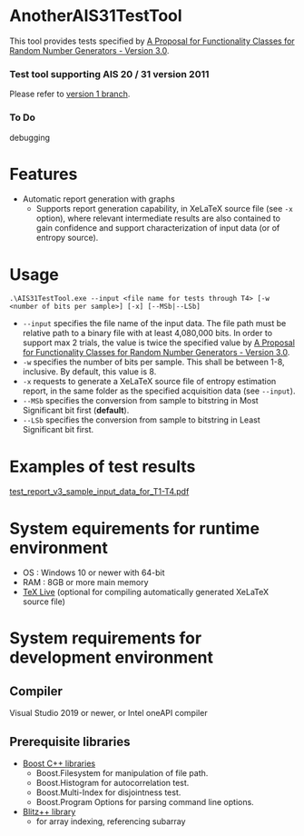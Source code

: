 # AnotherAIS31TestTool
This tool provides tests specified by [A Proposal for Functionality Classes for Random Number Generators - Version 3.0](https://www.bsi.bund.de/SharedDocs/Downloads/EN/BSI/Certification/Interpretations/AIS_31_Functionality_classes_for_random_number_generators_e_2024.pdf?__blob=publicationFile&v=3).
### Test tool supporting AIS 20 / 31 version 2011
Please refer to [version 1 branch](https://github.com/g-g-sakura/AnotherAIS31TestTool/tree/version1).

### To Do
debugging

# Features
- Automatic report generation with graphs
  - Supports report generation capability, in XeLaTeX source file (see ```-x``` option), where relevant intermediate results are also contained to gain confidence and support characterization of input data (or of entropy source).
# Usage
```
.\AIS31TestTool.exe --input <file name for tests through T4> [-w <number of bits per sample>] [-x] [--MSb|--LSb]
```

- ```--input``` specifies the file name of the input data.  The file path must be relative path to a binary file with at least 4,080,000 bits. In order to support max 2 trials, the value is twice the specified value by [A Proposal for Functionality Classes for Random Number Generators - Version 3.0](https://www.bsi.bund.de/SharedDocs/Downloads/EN/BSI/Certification/Interpretations/AIS_31_Functionality_classes_for_random_number_generators_e_2024.pdf?__blob=publicationFile&v=3).
- ```-w``` specifies the number of bits per sample.  This shall be between 1-8, inclusive.  By default, this value is 8.
- ```-x``` requests to generate a XeLaTeX source file of entropy estimation report, in the same folder as the specified acquisition data (see ```--input```).
- ```--MSb``` specifies the conversion from sample to bitstring in Most Significant bit first (**default**). 
- ```--LSb``` specifies the conversion from sample to bitstring in Least Significant bit first.

# Examples of test results
[test_report_v3_sample_input_data_for_T1-T4.pdf](https://github.com/g-g-sakura/AnotherAIS31TestTool/blob/AIS20_31_Version3_2024/tool_validation_evidence/test_report_v3_sample_input_data_for_T1-T4.pdf)

# System equirements for runtime environment
- OS : Windows 10 or newer with 64-bit
- RAM : 8GB or more main memory
- [TeX Live](https://www.tug.org/texlive/) (optional for compiling automatically generated XeLaTeX source file)

# System requirements for development environment
## Compiler
Visual Studio 2019 or newer, or Intel oneAPI compiler

## Prerequisite libraries
- [Boost C++ libraries](https://www.boost.org/)
  - Boost.Filesystem for manipulation of file path.
  - Boost.Histogram for autocorrelation test.
  - Boost.Multi-Index for disjointness test.
  - Boost.Program Options for parsing command line options.
- [Blitz++ library](https://github.com/blitzpp/blitz)
  - for array indexing, referencing subarray
